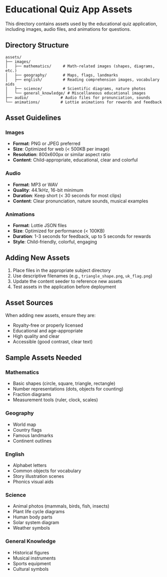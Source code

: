 # Educational Quiz App Assets

This directory contains assets used by the educational quiz application, including images, audio files, and animations for questions.

## Directory Structure

```
assets/
├── images/
│   ├── mathematics/     # Math-related images (shapes, diagrams, etc.)
│   ├── geography/       # Maps, flags, landmarks
│   ├── english/         # Reading comprehension images, vocabulary aids
│   ├── science/         # Scientific diagrams, nature photos
│   └── general_knowledge/ # Miscellaneous educational images
├── audio/              # Audio files for pronunciation, sounds
└── animations/         # Lottie animations for rewards and feedback
```

## Asset Guidelines

### Images
- **Format**: PNG or JPEG preferred
- **Size**: Optimized for web (< 500KB per image)
- **Resolution**: 800x600px or similar aspect ratio
- **Content**: Child-appropriate, educational, clear and colorful

### Audio
- **Format**: MP3 or WAV
- **Quality**: 44.1kHz, 16-bit minimum
- **Duration**: Keep short (< 30 seconds for most clips)
- **Content**: Clear pronunciation, nature sounds, musical examples

### Animations
- **Format**: Lottie JSON files
- **Size**: Optimized for performance (< 100KB)
- **Duration**: 1-3 seconds for feedback, up to 5 seconds for rewards
- **Style**: Child-friendly, colorful, engaging

## Adding New Assets

1. Place files in the appropriate subject directory
2. Use descriptive filenames (e.g., `triangle_shape.png`, `uk_flag.png`)
3. Update the content seeder to reference new assets
4. Test assets in the application before deployment

## Asset Sources

When adding new assets, ensure they are:
- Royalty-free or properly licensed
- Educational and age-appropriate
- High quality and clear
- Accessible (good contrast, clear text)

## Sample Assets Needed

### Mathematics
- Basic shapes (circle, square, triangle, rectangle)
- Number representations (dots, objects for counting)
- Fraction diagrams
- Measurement tools (ruler, clock, scales)

### Geography
- World map
- Country flags
- Famous landmarks
- Continent outlines

### English
- Alphabet letters
- Common objects for vocabulary
- Story illustration scenes
- Phonics visual aids

### Science
- Animal photos (mammals, birds, fish, insects)
- Plant life cycle diagrams
- Human body parts
- Solar system diagram
- Weather symbols

### General Knowledge
- Historical figures
- Musical instruments
- Sports equipment
- Cultural symbols